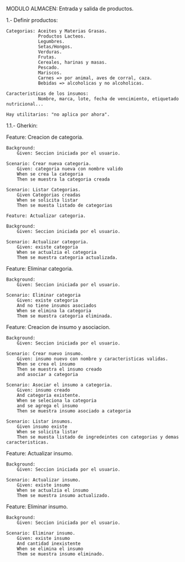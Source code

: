 MODULO ALMACEN:
Entrada y salida de productos.

1.- Definir productos:
 
	Categorias: Aceites y Materias Grasas.
				Productos Lacteos.
				Legumbres.
				Setas/Hongos.
				Verduras.
				Frutas.
				Cereales, harinas y masas.
				Pescado.
				Mariscos.
				Carnes => por animal, aves de corral, caza. 
				Bebidas => alcoholicas y no alcoholicas.
	
	Caracteristicas de los insumos:	
				Nombre, marca, lote, fecha de vencimiento, etiquetado nutricional... 
	
	Hay utilitarios: "no aplica por ahora".


1.1.- Gherkin: 

Feature: Creacion de categoria.

	Background:
		Given: Seccion iniciada por el usuario.

	Scenario: Crear nueva categoria.
		Given: categoria nueva con nombre valido
		When se crea la categoria		
		Then se muestra la categoria creada 

	Scenario: Listar Categorias.
		Given Categorias creadas
		When se solicita listar
		Then se muesta listado de categorias

	Feature: Actualizar categoria.

	Background:
		Given: Seccion iniciada por el usuario.

	Scenario: Actualizar categoria. 
		Given: existe categoria
		When se actualzia el categoria 
		Them se muestra categoria actualizada.

Feature: Eliminar categoria.

	Background:
		Given: Seccion iniciada por el usuario.

	Scenario: Eliminar categoria 
		Given: existe categoria
		And no tiene insumos asociados
		When se elimina la categoria 
		Them se muestra categoria eliminada.


Feature: Creacion de insumo y asociacion.

	Background:
		Given: Seccion iniciada por el usuario.

	Scenario: Crear nuevo insumo.
		Given: insumo nuevo con nombre y caracteristicas validas.
		When se crea el insumo		
		Then se muestra el insumo creado 
		and asociar a categoria

	Scenario: Asociar el insumo a categoria.
		Given: insumo creado
		And categoria existente.
		When se seleciona la categoria
		and se agrega el insumo
		Then se muestra insumo asociado a categoria

	Scenario: Listar insumos.
		Given insumo existe
		When se solicita listar
		Then se muesta listado de ingredeintes con categorias y demas caracteristicas.

Feature: Actualizar insumo.

	Background:
		Given: Seccion iniciada por el usuario.

	Scenario: Actualizar insumo. 
		Given: existe insumo
		When se actualzia el insumo 
		Them se muestra insumo actualizado.

Feature: Eliminar insumo.

	Background:
		Given: Seccion iniciada por el usuario.

	Scenario: Eliminar insumo. 
		Given: existe insumo
		And cantidad inexistente
		When se elimina el insumo 
		Them se muestra insumo eliminado.
